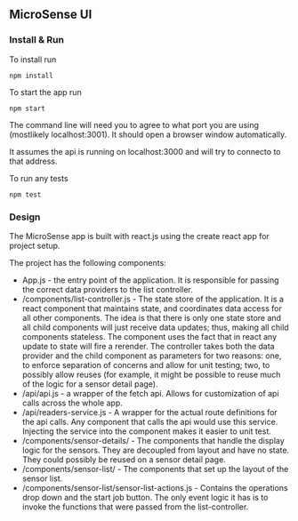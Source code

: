 ## MicroSense UI

### Install & Run
To install run

```npm install```

To start the app run

```npm start```

The command line will need you to agree to what port you are using (mostlikely localhost:3001). It should open a browser window automatically.

It assumes the api is running on localhost:3000 and will try to connecto to that address. 

To run any tests 

```npm test```



### Design
The MicroSense app is built with react.js using the create react app for project setup.

The project has the following components:
* App.js - the entry point of the application. It is responsible for passing the correct data providers to the list controller. 
* /components/list-controller.js - The state store of the application. It is a react component that maintains state, and coordinates data access for all other components. The idea is that there is only one state store and all child components will just receive data updates; thus, making all child components stateless. The component uses the fact that in react any update to state will fire a rerender. The controller takes both the data provider and the child component as parameters for two reasons: one, to enforce separation of concerns and allow for unit testing; two, to possibly allow reuses (for example, it might be possible to reuse much of the logic for a sensor detail page).
* /api/api.js - a wrapper of the fetch api. Allows for customization of api calls across the whole app.
* /api/readers-service.js - A wrapper for the actual route definitions for the api calls. Any component that calls the api would use this service. Injecting the service into the component makes it easier to unit test.
* /components/sensor-details/ - The components that handle the display logic for the sensors. They are decoupled from layout and have no state. They could possibly be reused on a sensor detail page.
* /components/sensor-list/ - The components that set up the layout of the sensor list. 
* /components/sensor-list/sensor-list-actions.js - Contains the operations drop down and the start job button. The only event logic it has is to invoke the functions that were passed from the list-controller.
